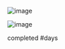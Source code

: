 
 ![image](https://github.com/user-attachments/assets/7e1ca05e-2555-4dfa-9a19-e5878ea53e27)

![image](https://github.com/user-attachments/assets/edfd0cba-a769-4e9f-8186-471d61e9f1bf)



 completed #days
 
